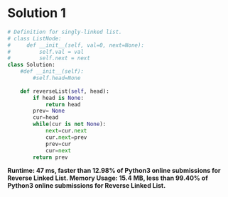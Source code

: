 # Solution 1 

```python
# Definition for singly-linked list.
# class ListNode:
#     def __init__(self, val=0, next=None):
#         self.val = val
#         self.next = next
class Solution:
    #def __init__(self):
        #self.head=None 
        
    def reverseList(self, head):  
        if head is None:
            return head
        prev= None
        cur=head
        while(cur is not None):
            next=cur.next
            cur.next=prev
            prev=cur
            cur=next
        return prev
```
**Runtime: 47 ms, faster than 12.98% of Python3 online submissions for Reverse Linked List.
Memory Usage: 15.4 MB, less than 99.40% of Python3 online submissions for Reverse Linked List.**
            
        
        
